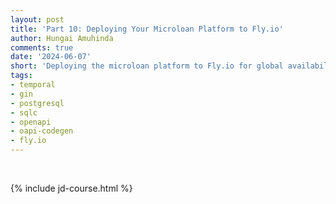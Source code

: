 ```yaml
---
layout: post
title: 'Part 10: Deploying Your Microloan Platform to Fly.io'
author: Hungai Amuhinda
comments: true
date: '2024-06-07'
short: 'Deploying the microloan platform to Fly.io for global availability and performance'
tags:
- temporal
- gin
- postgresql
- sqlc
- openapi
- oapi-codegen
- fly.io
---
```



<br>

{% include jd-course.html %}